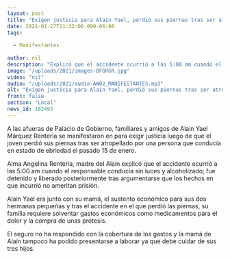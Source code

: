 ```yaml
---
layout: post
title: "Exigen justicia para Alain Yael, perdió sus piernas tras ser atropellado"
date: 2021-01-27T21:32:00.000-06:00
tags:
  
  - Manifestantes
  
author: nil
description: "Explicó que el accidente ocurrió a las 5:00 am cuando el responsable conducía sin luces y alcoholizado"
image: "/uploads/2021/images-DFGRGR.jpg"
video: "nil"
audio: "/uploads/2021/audio-AW02_MANIFESTANTES.mp3"
alt: "Exigen justicia para Alain Yael, perdió sus piernas tras ser atropellado"
front: false
section: "Local"
news_id: 182493
---
```


A las afueras de Palacio de Gobierno, familiares y amigos de Alain Yael Márquez Rentería se manifestaron en para exigir justicia luego de que el joven perdió sus piernas tras ser atropellado por una persona que conducía en estado de ebriedad el pasado 15 de enero. 

Alma Angelina Rentería, madre del Alain explicó que el accidente ocurrió a las 5:00 am cuando el responsable conducía sin luces y alcoholizado; fue detenido y liberado posteriormente tras argumentarse que los hechos en que incurrió no ameritan prisión. 

Alain Yael era junto con su mamá, el sustento económico para sus dos hermanas pequeñas y tras el accidente en el que perdió las piernas, su familia requiere solventar gastos económicos como medicamentos para el dolor y la compra de unas prótesis. 

El seguro no ha respondido con la cobertura de los gastos y la mamá de Alain tampoco ha podido presentarse a laborar ya que debe cuidar de sus tres hijos.
